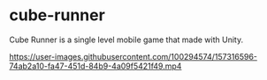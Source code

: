 # cube-runner
Cube Runner is a single level mobile game that made with Unity.

https://user-images.githubusercontent.com/100294574/157316596-74ab2a10-fa47-451d-84b9-4a09f5421f49.mp4
